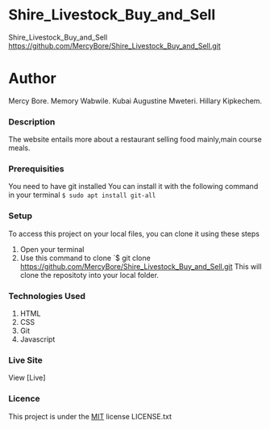 # Shire_Livestock_Buy_and_Sell
 Shire_Livestock_Buy_and_Sell https://github.com/MercyBore/Shire_Livestock_Buy_and_Sell.git
# Author
Mercy Bore.
Memory Wabwile.
Kubai Augustine Mweteri.
Hillary Kipkechem.
### Description
The website entails more about a restaurant selling food mainly,main course meals.
### Prerequisities
You need to have git installed
You can install it with the following command in your terminal
`$ sudo apt install git-all`
### Setup
To access this project on your local files, you can clone it using these steps
1. Open your terminal
2. Use this command to clone `$ git clone
https://github.com/MercyBore/Shire_Livestock_Buy_and_Sell.git
This will clone the repositoty into your local folder.
### Technologies Used
1. HTML
2. CSS
3. Git
4. Javascript
### Live Site
View [Live]  

### Licence
This project is under the  [MIT](license) license LICENSE.txt